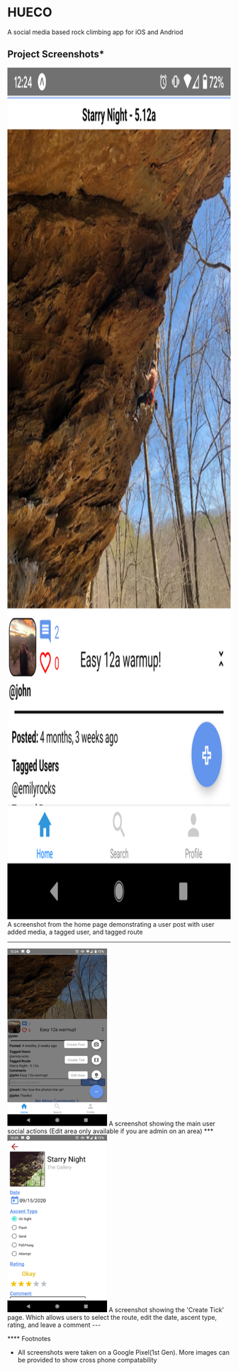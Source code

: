 # HUECO
 A social media based rock climbing app for iOS and Andriod
 
 
## Project Screenshots*
<img src="https://github.com/johnsalzy/HUECO-UI/blob/master/Screenshots/Screenshot_20200915-002447.png" alt ="Home Page Post View" height="1920" width='1080' />
A screenshot from the home page demonstrating a user post with user added media, a tagged user, and tagged route

---


<img src="https://github.com/johnsalzy/HUECO-UI/blob/master/Screenshots/Screenshot_20200915-002500.png" alt ="Create Button Expanded" height="400" />
A screenshot showing the main user social actions (Edit area only available if you are admin on an area)
***


<img src="https://github.com/johnsalzy/HUECO-UI/blob/master/Screenshots/Screenshot_20200915-002530.png" alt ="Tick Route View" height="400" />
A screenshot showing the 'Create Tick' page. Which allows users to select the route, edit the date, ascent type, rating, and leave a comment
---

**** Footnotes
* All screenshots were taken on a Google Pixel(1st Gen). More images can be provided to show cross phone compatability
